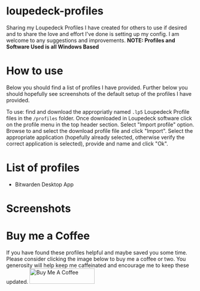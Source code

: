 # loupedeck-profiles

Sharing my Loupedeck Profiles I have created for others to use if desired and to share the love and effort I've done is setting up my config. I am welcome to any suggestions and improvements. **NOTE: Profiles and Software Used is all Windows Based**

# How to use

Below you should find a list of profiles I have provided. Further below you should hopefully see screenshots of the default setup of the profiles I have provided.

To use: find and download the appropriatly named `.lp5` Loupedeck Profile files in the `/profiles` folder. Once downloaded in Loupedeck software click on the profile menu in the top header section. Select "Import profile" option. Browse to and select the download profile file and click "Import". Select the appropriate application (hopefully already selected, otherwise verify the correct application is selected), provide and name and click "Ok".

# List of profiles

- Bitwarden Desktop App

# Screenshots

# Buy me a Coffee

If you have found these profiles helpful and maybe saved you some time. Please consider clicking the image below to buy me a coffee or two. You generosity will help keep me caffeinated and encourage me to keep these updated.
<a href="https://www.buymeacoffee.com/cjstolte" target="_blank"><img src="https://cdn.buymeacoffee.com/buttons/default-blue.png" alt="Buy Me A Coffee" height="41" width="174"></a>
